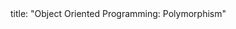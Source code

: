 <frontmatter>
title: "Object Oriented Programming: Polymorphism"
</frontmatter>

<include src="index-body.md" boilerplate />
